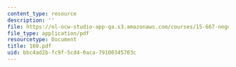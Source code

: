 ```yaml
---
content_type: resource
description: ''
file: https://ol-ocw-studio-app-qa.s3.amazonaws.com/courses/15-667-negotiation-and-conflict-management-spring-2001/bbc4ad2bfc9f5cd40aca79100345703c_160.pdf
file_type: application/pdf
resourcetype: Document
title: 160.pdf
uid: bbc4ad2b-fc9f-5cd4-0aca-79100345703c
---
```

